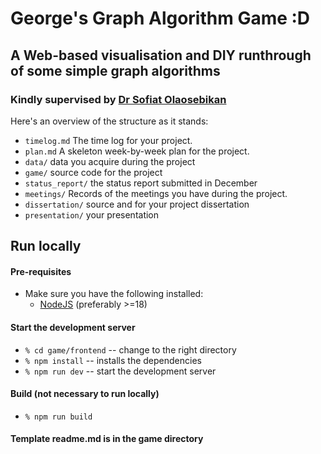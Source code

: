 # George's Graph Algorithm Game :D

## A Web-based visualisation and DIY runthrough of some simple graph algorithms
### Kindly supervised by [Dr Sofiat Olaosebikan](https://www.dcs.gla.ac.uk/~sofiat/)

Here's an overview of the structure as it stands:

* `timelog.md` The time log for your project.
* `plan.md` A skeleton week-by-week plan for the project. 
* `data/` data you acquire during the project
* `game/` source code for the project
* `status_report/` the status report submitted in December
* `meetings/` Records of the meetings you have during the project.
* `dissertation/` source and for your project dissertation
* `presentation/` your presentation

## Run locally

#### Pre-requisites
* Make sure you have the following installed:
    * [NodeJS](https://nodejs.org/en) (preferably >=18)
#### Start the development server
* `% cd game/frontend` -- change to the right directory
* `% npm install`  -- installs the dependencies 
* `% npm run dev` -- start the development server

#### Build (not necessary to run locally)
* `% npm run build`

#### Template readme.md is in the game directory
